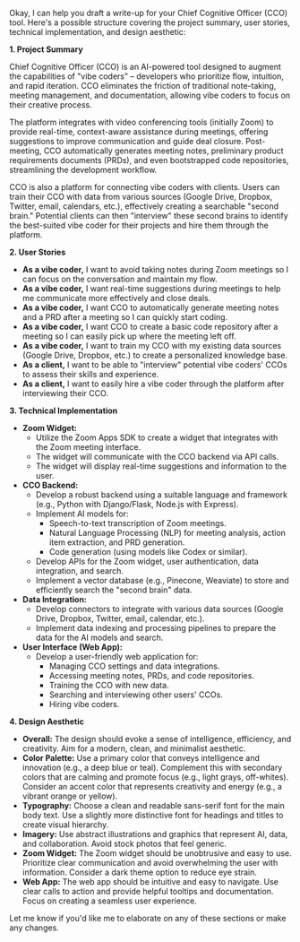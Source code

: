 Okay, I can help you draft a write-up for your Chief Cognitive Officer (CCO) tool. Here's a possible structure covering the project summary, user stories, technical implementation, and design aesthetic:

**1. Project Summary**

Chief Cognitive Officer (CCO) is an AI-powered tool designed to augment the capabilities of "vibe coders" – developers who prioritize flow, intuition, and rapid iteration. CCO eliminates the friction of traditional note-taking, meeting management, and documentation, allowing vibe coders to focus on their creative process.

The platform integrates with video conferencing tools (initially Zoom) to provide real-time, context-aware assistance during meetings, offering suggestions to improve communication and guide deal closure. Post-meeting, CCO automatically generates meeting notes, preliminary product requirements documents (PRDs), and even bootstrapped code repositories, streamlining the development workflow.

CCO is also a platform for connecting vibe coders with clients. Users can train their CCO with data from various sources (Google Drive, Dropbox, Twitter, email, calendars, etc.), effectively creating a searchable "second brain." Potential clients can then "interview" these second brains to identify the best-suited vibe coder for their projects and hire them through the platform.

**2. User Stories**

*   **As a vibe coder,** I want to avoid taking notes during Zoom meetings so I can focus on the conversation and maintain my flow.
*   **As a vibe coder,** I want real-time suggestions during meetings to help me communicate more effectively and close deals.
*   **As a vibe coder,** I want CCO to automatically generate meeting notes and a PRD after a meeting so I can quickly start coding.
*   **As a vibe coder,** I want CCO to create a basic code repository after a meeting so I can easily pick up where the meeting left off.
*   **As a vibe coder,** I want to train my CCO with my existing data sources (Google Drive, Dropbox, etc.) to create a personalized knowledge base.
*   **As a client,** I want to be able to "interview" potential vibe coders' CCOs to assess their skills and experience.
*   **As a client,** I want to easily hire a vibe coder through the platform after interviewing their CCO.

**3. Technical Implementation**

*   **Zoom Widget:**
    *   Utilize the Zoom Apps SDK to create a widget that integrates with the Zoom meeting interface.
    *   The widget will communicate with the CCO backend via API calls.
    *   The widget will display real-time suggestions and information to the user.
*   **CCO Backend:**
    *   Develop a robust backend using a suitable language and framework (e.g., Python with Django/Flask, Node.js with Express).
    *   Implement AI models for:
        *   Speech-to-text transcription of Zoom meetings.
        *   Natural Language Processing (NLP) for meeting analysis, action item extraction, and PRD generation.
        *   Code generation (using models like Codex or similar).
    *   Develop APIs for the Zoom widget, user authentication, data integration, and search.
    *   Implement a vector database (e.g., Pinecone, Weaviate) to store and efficiently search the "second brain" data.
*   **Data Integration:**
    *   Develop connectors to integrate with various data sources (Google Drive, Dropbox, Twitter, email, calendar, etc.).
    *   Implement data indexing and processing pipelines to prepare the data for the AI models and search.
*   **User Interface (Web App):**
    *   Develop a user-friendly web application for:
        *   Managing CCO settings and data integrations.
        *   Accessing meeting notes, PRDs, and code repositories.
        *   Training the CCO with new data.
        *   Searching and interviewing other users' CCOs.
        *   Hiring vibe coders.

**4. Design Aesthetic**

*   **Overall:** The design should evoke a sense of intelligence, efficiency, and creativity. Aim for a modern, clean, and minimalist aesthetic.
*   **Color Palette:** Use a primary color that conveys intelligence and innovation (e.g., a deep blue or teal). Complement this with secondary colors that are calming and promote focus (e.g., light grays, off-whites).  Consider an accent color that represents creativity and energy (e.g., a vibrant orange or yellow).
*   **Typography:** Choose a clean and readable sans-serif font for the main body text. Use a slightly more distinctive font for headings and titles to create visual hierarchy.
*   **Imagery:** Use abstract illustrations and graphics that represent AI, data, and collaboration. Avoid stock photos that feel generic.
*   **Zoom Widget:** The Zoom widget should be unobtrusive and easy to use. Prioritize clear communication and avoid overwhelming the user with information.  Consider a dark theme option to reduce eye strain.
*   **Web App:** The web app should be intuitive and easy to navigate. Use clear calls to action and provide helpful tooltips and documentation. Focus on creating a seamless user experience.

Let me know if you'd like me to elaborate on any of these sections or make any changes.
